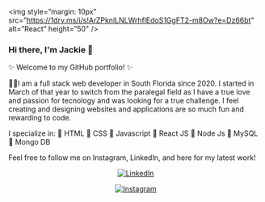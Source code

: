 <img style=”margin: 10px” src=”https://1drv.ms/i/s!ArZPknlLNLWrhflEdoS1GgFT2-m8Ow?e=Dz66bt" alt=”React” height=”50" />
### Hi there, I'm Jackie 👋

✨ Welcome to my GitHub portfolio! ✨

👩‍💻I am a full stack web developer in South Florida since 2020. I started in March of that year to switch from the paralegal field as I have a true love and passion for tecnology and was looking for a true challenge. I feel creating and designing websites and applications are so much fun and rewarding to code. 

I specialize in:
💫	HTML 
💫	CSS
💫	Javascript
💫	React JS
💫	Node Js
💫	MySQL 
💫	Mongo DB


Feel free to follow me on Instagram, LinkedIn, and here for my latest work!


<p align="center">
  	<a href="https://www.linkedin.com/in/jacqueline-geiger-9180ab117/"><img src="https://img.shields.io/badge/LinkedIn--_.svg?style=social&logo=linkedin" alt="LinkedIn"></a>
  </p>
  <p align="center">
  	<a href="https://www.instagram.com/jackie.codes/"><img src="https://img.shields.io/badge/Instagram-E4405F?style=for-the-badge&logo=instagram&logoColor=white" alt="Instagram"></a>
  </p>
  
